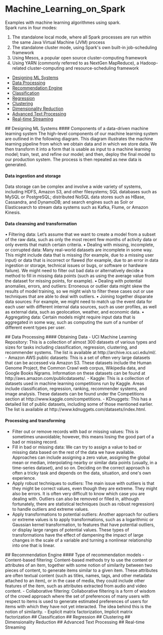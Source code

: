 # Machine_Learning_on_Spark
Examples with machine learning algorithmes using spark.<br>
Spark runs in four modes:<br>
1. The standalone local mode, where all Spark processes are run within the same Java Virtual Machine (JVM) process<br>
2. The standalone cluster mode, using Spark's own built-in job-scheduling framework<br>
3. Using Mesos, a popular open source cluster-computing framework<br>
4. Using YARN (commonly referred to as NextGen MapReduce), a Hadoop-related cluster-computing and resource-scheduling framework<br>


* [Designing ML Systems](#project1)
* [Data Processing](#project2)
* [Recommendation Engine](#project3)
* [Classification](#project4)
* [Regression](#project5)
* [Clustering](#project6)
* [Dimensionality Reduction](#project7)
* [Advanced Text Processing](#project8)
* [Real-time Streaming](#project9)


<a name="project1">
## Designing ML Systems
</a>
#### Components of a data-driven machine learning system
The high-level components of our machine learning system are outlined in the following diagram. This diagram illustrates the machine learning pipeline from which we obtain data and in which we store data. We then transform it into a form that is usable as input to a machine learning model; train, test, and refine our model; and then, deploy the final model to our production system. The process is then repeated as new data is generated.

#### Data ingestion and storage
Data storage can be complex and involve a wide variety of systems, including HDFS, Amazon S3, and other filesystems; SQL databases such as MySQL or PostgreSQL; distributed NoSQL data stores such as HBase, Cassandra, and DynamoDB; and search engines such as Solr or Elasticsearch to stream data systems such as Kafka, Flume, or Amazon Kinesis.

#### Data cleansing and transformation
• Filtering data: Let’s assume that we want to create a model from a subset of the raw data, such as only the most recent few months of activity data or only events that match certain criteria.
• Dealing with missing, incomplete, or corrupted data: Many real-world datasets are incomplete in some way. This might include data that is missing (for example, due to a missing user input) or data that is incorrect or flawed (for example, due to an error in data ingestion or storage, technical issues or bugs, or software or hardware failure). We might need to filter out bad data or alternatively decide a method to fill in missing data points (such as using the average value from the dataset for missing points, for example).
• Dealing with potential anomalies, errors, and outliers: Erroneous or outlier data might skew the results of model training, so we might wish to filter these cases out or use techniques that are able to deal with outliers.
• Joining together disparate data sources: For example, we might need to match up the event data for each user with different internal data sources, such as user profiles, as well as external data, such as geolocation, weather, and economic data.
• Aggregating data: Certain models might require input data that is aggregated in some way, such as computing the sum of a number of different event types per user.

<a name="project2">
## Data Processing
</a>
#### Obtaining Data
- UCI Machine Learning Repository: This is a collection of almost 300 datasets of various types and sizes for tasks including classification, regression, clustering, and recommender systems. The list is available at http://archive.ics.uci.edu/ml/.
- Amazon AWS public datasets: This is a set of often very large datasets that can be accessed via Amazon S3. These datasets include the Human Genome Project, the Common Crawl web corpus, Wikipedia data, and Google Books Ngrams. Information on these datasets can be found at http://aws.amazon.com/publicdatasets/.
- Kaggle: This is a collection of datasets used in machine learning competitions run by Kaggle. Areas include classification, regression, ranking, recommender systems, and image analysis. These datasets can be found under the Competitions section at http://www.kaggle.com/competitions.
- KDnuggets: This has a detailed list of public datasets, including some of those mentioned earlier. The list is available at http://www.kdnuggets.com/datasets/index.html.

#### Processing and transforming
- Filter out or remove records with bad or missing values: This is sometimes unavoidable; however, this means losing the good part of a bad or
missing record.
- Fill in bad or missing data: We can try to assign a value to bad or missing data based on the rest of the data we have available. Approaches can include assigning a zero value, assigning the global mean or median, interpolating nearby or similar data points (usually, in a time-series dataset), and so on. Deciding on the correct approach is often a tricky task and depends on the data, situation, and one's own experience.
- Apply robust techniques to outliers: The main issue with outliers is that they might be correct values, even though they are extreme. They might also be errors. It is often very difficult to know which case you are dealing with. Outliers can also be removed or filled in, although fortunately, there are statistical techniques (such as robust regression) to handle outliers and extreme values.
- Apply transformations to potential outliers: Another approach for
outliers or extreme values is to apply transformations, such as a logarithmic or Gaussian kernel transformation, to features that have potential outliers, or display large ranges of potential values. These types of transformations have the effect of dampening the impact of large changes in the scale of a variable and turning a nonlinear relationship into one that is linear.


<a name="project3">
## Recommendation Engine
</a>
#### Type of recommendation models
- Content-based filtering: Content-based methods try to use the content or attributes of an item, together with some notion of similarity between two pieces of content, to generate items similar to a given item. These attributes are often textual content (such as titles, names, tags, and other metadata attached to an item), or in the case of media, they could include other features of the item, such as attributes extracted from audio and video content.
- Collaborative filtering: Collaborative filtering is a form of wisdom of the crowd approach where the set of preferences of many users with respect to items is used to generate estimated preferences of users for items with which they have not yet interacted. The idea behind this is the notion of similarity.
- Explicit matrix factorization, Implicit matrix factorization

<a name="project4">
## Classification
</a>

<a name="project5">
## Regression
</a>

<a name="project6">
## Clustering
</a>

<a name="project7">
## Dimensionality Reduction
</a>

<a name="project8">
## Advanced Text Processing
</a>

<a name="project9">
## Real-time Streaming
</a>






